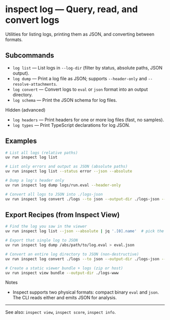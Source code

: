 # inspect log — Query, read, and convert logs

Utilities for listing logs, printing them as JSON, and converting between formats.

## Subcommands

- `log list` — List logs in `--log-dir` (filter by status, absolute paths, JSON output).
- `log dump` — Print a log file as JSON; supports `--header-only` and `--resolve-attachments`.
- `log convert` — Convert logs to `eval` or `json` format into an output directory.
- `log schema` — Print the JSON schema for log files.

Hidden (advanced)
- `log headers` — Print headers for one or more log files (fast, no samples).
- `log types` — Print TypeScript declarations for log JSON.

## Examples

```bash
# List all logs (relative paths)
uv run inspect log list

# List only errors and output as JSON (absolute paths)
uv run inspect log list --status error --json --absolute

# Dump a log's header only
uv run inspect log dump logs/run.eval --header-only

# Convert all logs to JSON into ./logs-json
uv run inspect log convert ./logs --to json --output-dir ./logs-json --overwrite
```

## Export Recipes (from Inspect View)

```bash
# Find the log you saw in the viewer
uv run inspect log list --json --absolute | jq '.[0].name'  # pick the right one

# Export that single log to JSON
uv run inspect log dump /abs/path/to/log.eval > eval.json

# Convert an entire log directory to JSON (non‑destructive)
uv run inspect log convert ./logs --to json --output-dir ./logs-json --overwrite

# Create a static viewer bundle + logs (zip or host)
uv run inspect view bundle --output-dir ./logs-www
```

Notes
- Inspect supports two physical formats: compact binary `eval` and `json`. The CLI reads either and emits JSON for analysis.

---

See also: `inspect view`, `inspect score`, `inspect info`.
